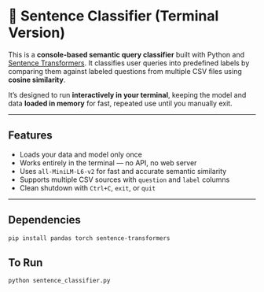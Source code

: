 # 🧠 Sentence Classifier (Terminal Version)

This is a **console-based semantic query classifier** built with Python and [Sentence Transformers](https://www.sbert.net/). It classifies user queries into predefined labels by comparing them against labeled questions from multiple CSV files using **cosine similarity**.

It’s designed to run **interactively in your terminal**, keeping the model and data **loaded in memory** for fast, repeated use until you manually exit.

---

## Features

- Loads your data and model only once
- Works entirely in the terminal — no API, no web server
- Uses `all-MiniLM-L6-v2` for fast and accurate semantic similarity
- Supports multiple CSV sources with `question` and `label` columns
- Clean shutdown with `Ctrl+C`, `exit`, or `quit`

---

## Dependencies


```bash
pip install pandas torch sentence-transformers
```

## To Run

```bash
python sentence_classifier.py
```
